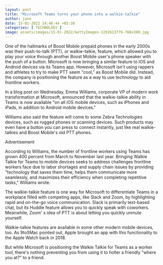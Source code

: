 ```yaml
---
layout: post
title: "Microsoft Teams turns your phone into a walkie-talkie"
author: jane 
date: 15-01-2022 14:46:44 +05:30 
categories: [ TECHNOLOGY ] 
image: assets/images/15-01-2022/GettyImages-1292613779-760x380.jpg
---
```

One of the hallmarks of Boost Mobile prepaid phones in the early 2000s was their push-to-talk (PTT), or walkie-talkie, feature, which allowed you to play your voice through another Boost Mobile user's phone speaker with the push of a button. Microsoft is now bringing a similar feature to iOS and Android devices via its Teams app. However, Microsoft isn't using rappers and athletes to try to make PTT seem "cool," as Boost Mobile did. Instead, the company is positioning the feature as a way to use technology to aid frontline workers.

In a blog post on Wednesday, Emma Williams, corporate VP of modern work transformation at Microsoft, announced that the walkie-talkie ability in Teams is now available "on all iOS mobile devices, such as iPhones and iPads, in addition to Android mobile devices."

Williams also said the feature will come to some Zebra Technologies devices, such as rugged phones or scanning devices. Such products may even have a button you can press to connect instantly, just like real walkie-talkies and Boost Mobile's old PTT phones.

Advertisement

According to Williams, the number of frontline workers using Teams has grown 400 percent from March to November last year. Bringing Walkie Talkie for Teams to mobile devices seeks to address challenges frontline workers face due to labor shortages and supply chain issues by providing "technology that saves them time, helps them communicate more seamlessly, and maximizes their efficiency when completing repetitive tasks," Williams wrote.

The walkie-talkie feature is one way for Microsoft to differentiate Teams in a workplace filled with competing apps, like Slack and Zoom, by highlighting rapid and on-the-go voice communication. Slack is primarily text-based chat, but its Huddle feature allows you to quickly speak with coworkers. Meanwhile, Zoom' s idea of PTT is about letting you quickly unmute yourself.

Walkie-talkie features are available in some other modern mobile devices, too. As 9to5Mac pointed out, Apple brought an app with this functionality to the Apple Watch back in 2018.

But while Microsoft is positioning the Walkie Talkie for Teams as a worker tool, there's nothing preventing you from using it to holler a friendly "where you at?" to a friend.